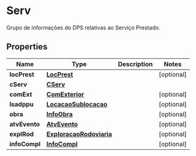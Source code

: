 

# Serv

Grupo de informações do DPS relativas ao Serviço Prestado.

## Properties

| Name | Type | Description | Notes |
|------------ | ------------- | ------------- | -------------|
|**locPrest** | [**LocPrest**](LocPrest.md) |  |  [optional] |
|**cServ** | [**CServ**](CServ.md) |  |  |
|**comExt** | [**ComExterior**](ComExterior.md) |  |  [optional] |
|**lsadppu** | [**LocacaoSublocacao**](LocacaoSublocacao.md) |  |  [optional] |
|**obra** | [**InfoObra**](InfoObra.md) |  |  [optional] |
|**atvEvento** | [**AtvEvento**](AtvEvento.md) |  |  [optional] |
|**explRod** | [**ExploracaoRodoviaria**](ExploracaoRodoviaria.md) |  |  [optional] |
|**infoCompl** | [**InfoCompl**](InfoCompl.md) |  |  [optional] |



